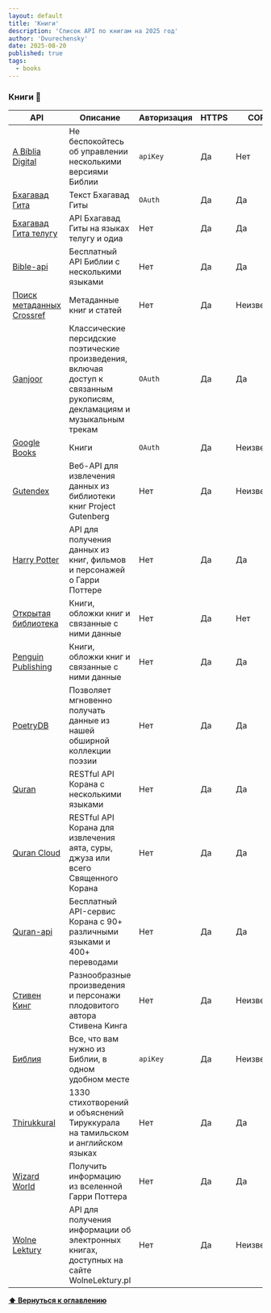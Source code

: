 ```yaml
---
layout: default
title: 'Книги'
description: 'Список API по книгам на 2025 год'
author: 'Dvurechensky'
date: 2025-08-20
published: true
tags:
  - books
---
```


### Книги 📕

| API                                                                       | Описание                                                                                                                 | Авторизация | HTTPS | CORS       |
| ------------------------------------------------------------------------- | ------------------------------------------------------------------------------------------------------------------------ | ----------- | ----- | ---------- |
| [A Bíblia Digital](https://www.abibliadigital.com.br/en)                  | Не беспокойтесь об управлении несколькими версиями Библии                                                                | `apiKey`    | Да    | Нет        |
| [Бхагавад Гита](https://bhagavadgita.io/api)                              | Текст Бхагавад Гиты                                                                                                      | `OAuth`     | Да    | Да         |
| [Бхагавад Гита телугу](https://gita-api.vercel.app)                       | API Бхагавад Гиты на языках телугу и одиа                                                                                | Нет         | Да    | Да         |
| [Bible-api](https://bible-api.com/)                                       | Бесплатный API Библии с несколькими языками                                                                              | Нет         | Да    | Да         |
| [Поиск метаданных Crossref](https://github.com/CrossRef/rest-api-doc)     | Метаданные книг и статей                                                                                                 | Нет         | Да    | Неизвестно |
| [Ganjoor](https://api.ganjoor.net)                                        | Классические персидские поэтические произведения, включая доступ к связанным рукописям, декламациям и музыкальным трекам | `OAuth`     | Да    | Да         |
| [Google Books](https://developers.google.com/books/)                      | Книги                                                                                                                    | `OAuth`     | Да    | Неизвестно |
| [Gutendex](https://gutendex.com/)                                         | Веб-API для извлечения данных из библиотеки книг Project Gutenberg                                                       | Нет         | Да    | Неизвестно |
| [Harry Potter](https://github.com/fedeperin/potterapi)                    | API для получения данных из книг, фильмов и персонажей о Гарри Поттере                                                   | Нет         | Да    | Да         |
| [Открытая библиотека](https://openlibrary.org/developers/api)             | Книги, обложки книг и связанные с ними данные                                                                            | Нет         | Да    | Нет        |
| [Penguin Publishing](http://www.penguinrandomhouse.biz/webservices/rest/) | Книги, обложки книг и связанные с ними данные                                                                            | Нет         | Да    | Да         |
| [PoetryDB](https://github.com/thundercomb/poetrydb#readme)                | Позволяет мгновенно получать данные из нашей обширной коллекции поэзии                                                   | Нет         | Да    | Да         |
| [Quran](https://quran.api-docs.io/)                                       | RESTful API Корана с несколькими языками                                                                                 | Нет         | Да    | Да         |
| [Quran Cloud](https://alquran.cloud/api)                                  | RESTful API Корана для извлечения аята, суры, джуза или всего Священного Корана                                          | Нет         | Да    | Да         |
| [Quran-api](https://github.com/fawazahmed0/quran-api#readme)              | Бесплатный API-сервис Корана с 90+ различными языками и 400+ переводами                                                  | Нет         | Да    | Да         |
| [Стивен Кинг](https://stephen-king-api.onrender.com/)                     | Разнообразные произведения и персонажи плодовитого автора Стивена Кинга                                                  | Нет         | Да    | Неизвестно |
| [Библия](https://docs.api.bible)                                          | Все, что вам нужно из Библии, в одном удобном месте                                                                      | `apiKey`    | Да    | Неизвестно |
| [Thirukkural](https://api-thirukkural.web.app/)                           | 1330 стихотворений и объяснений Тируккурала на тамильском и английском языках                                            | Нет         | Да    | Да         |
| [Wizard World](https://wizard-world-api.herokuapp.com/swagger/index.html) | Получить информацию из вселенной Гарри Поттера                                                                           | Нет         | Да    | Да         |
| [Wolne Lektury](https://wolnelektury.pl/api/)                             | API для получения информации об электронных книгах, доступных на сайте WolneLektury.pl                                   | Нет         | Да    | Неизвестно |

**[⬆ Вернуться к оглавлению](../index.md)**

